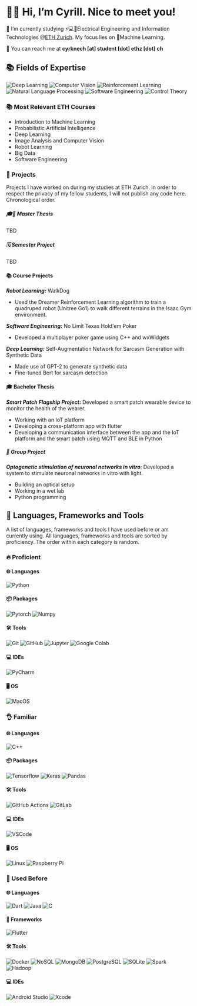 # 👋😊 Hi, I’m Cyrill. Nice to meet you!

‍🔬 I’m currently studying ⚡💻🔌Electrical Engineering and Information Technologies @[ETH Zurich](https://ethz.ch/en.html).
My focus lies on 🧠Machine Learning.

📧 You can reach me at **cyrknech [at] student [dot] ethz [dot] ch**


## 📚 Fields of Expertise
![Deep Learning](https://img.shields.io/badge/Deep%20Learning-%23FF6F00.svg?style=for-the-badge&logo=Deep%20Learning&logoColor=white)
![Computer Vision](https://img.shields.io/badge/Computer%20Vision-%23013243.svg?style=for-the-badge&logo=Computer%20Vision&logoColor=white)
![Reinforcement Learning](https://img.shields.io/badge/Reinforcement%20Learning-%23150458.svg?style=for-the-badge&logo=Reinforcement%20Learning&logoColor=white)
![Natural Language Processing](https://img.shields.io/badge/Natural%20Language%20Processing-%23008080.svg?style=for-the-badge&logo=Natural%20Language%20Processing&logoColor=white)
![Software Engineering](https://img.shields.io/badge/Software%20Engineering-%23007ACC.svg?style=for-the-badge&logo=Software%20Engineering&logoColor=white)
![Control Theory](https://img.shields.io/badge/Control%20Theory-%2300599C.svg?style=for-the-badge&logo=Control%20Theory&logoColor=white)

### 📚 Most Relevant ETH Courses
- Introduction to Machine Learning
- Probabilistic Artificial Intelligence
- Deep Learning
- Image Analysis and Computer Vision
- Robot Learning
- Big Data
- Software Engineering


### 📂 Projects
Projects I have worked on during my studies at ETH Zurich.
In order to respect the privacy of my fellow students, I will not publish any code here.
Chronological order.
##### 🎓📜 Master Thesis
TBD
##### 🗓️ Semester Project
TBD
#### 📚 Course Projects

***Robot Learning:*** WalkDog
- Used the Dreamer Reinforcement Learning 
algorithm to train a quadruped robot
(Unitree Go1) to
walk different terrains in the
Isaac Gym environment.

***Software Engineering:*** No Limit Texas Hold'em Poker
- Developed a multiplayer 
poker game using C++ and wxWidgets

***Deep Learning:***
Self-Augmentation Network for 
Sarcasm Generation with Synthetic Data
- Made use of GPT-2 to generate synthetic data
- Fine-tuned Bert for sarcasm detection

#### 🎓 Bachelor Thesis
***Smart Patch Flagship Project:***
Developed a smart patch wearable device to 
monitor the health of the wearer.
- Working with an IoT platform
- Developing a cross-platform app with flutter
- Developing a communication interface
between the app and the IoT platform 
and the smart patch using MQTT and BLE in Python

##### 👥 Group Project
***Optogenetic stimulation of neuronal networks in vitro***:
Developed a system to stimulate neuronal networks in vitro with light.
- Building an optical setup
- Working in a wet lab
- Python programming




## 🔧 Languages, Frameworks and Tools
A list of languages, frameworks and tools I have used before or am currently using.
All languages, frameworks and tools are sorted by proficiency. The order within each category is random.

### 🔥 Proficient 
#### 🌐 Languages
![Python](https://img.shields.io/badge/Python-%233776AB.svg?style=for-the-badge&logo=Python&logoColor=white)

#### 📦 Packages
![Pytorch](https://img.shields.io/badge/Pytorch-%23EE4C2C.svg?style=for-the-badge&logo=Pytorch&logoColor=white)
![Numpy](https://img.shields.io/badge/Numpy-%23013243.svg?style=for-the-badge&logo=Numpy&logoColor=white)

#### 🛠️ Tools
![Git](https://img.shields.io/badge/Git-%23F05033.svg?style=for-the-badge&logo=Git&logoColor=white)
![GitHub](https://img.shields.io/badge/GitHub-%23121011.svg?style=for-the-badge&logo=GitHub&logoColor=white)
![Jupyter](https://img.shields.io/badge/Jupyter-%23F37626.svg?style=for-the-badge&logo=Jupyter&logoColor=white)
![Google Colab](https://img.shields.io/badge/Google%20Colab-%23F9AB00.svg?style=for-the-badge&logo=Google%20Colab&logoColor=white)

#### 💻 IDEs
![PyCharm](https://img.shields.io/badge/pycharm-143?style=for-the-badge&logo=pycharm&logoColor=black&color=black&labelColor=green)

#### 🖥️ OS
![MacOS](https://img.shields.io/badge/macOS-%23999999.svg?style=for-the-badge&logo=macOS&logoColor=white)

### 👌 Familiar
#### 🌐 Languages
![C++](https://img.shields.io/badge/C++-%2300599C.svg?style=for-the-badge&logo=C%2B%2B&logoColor=white)

#### 📦 Packages
![Tensorflow](https://img.shields.io/badge/Tensorflow-%23FF6F00.svg?style=for-the-badge&logo=Tensorflow&logoColor=white)
![Keras](https://img.shields.io/badge/Keras-%23D00000.svg?style=for-the-badge&logo=Keras&logoColor=white)
![Pandas](https://img.shields.io/badge/Pandas-%23150458.svg?style=for-the-badge&logo=Pandas&logoColor=white)

#### 🛠️ Tools
![GitHub Actions](https://img.shields.io/badge/github%20actions-%232671E5.svg?style=for-the-badge&logo=githubactions&logoColor=white)
![GitLab](https://img.shields.io/badge/GitLab-%23181717.svg?style=for-the-badge&logo=GitLab&logoColor=white)

#### 💻 IDEs 
![VSCode](https://img.shields.io/badge/VSCode-%23007ACC.svg?style=for-the-badge&logo=Visual%20Studio%20Code&logoColor=white)

#### 🖥️ OS
![Linux](https://img.shields.io/badge/Linux-%23FCC624.svg?style=for-the-badge&logo=Linux&logoColor=black)
![Raspberry Pi](https://img.shields.io/badge/Raspberry%20Pi-%23C51A4A.svg?style=for-the-badge&logo=Raspberry%20Pi&logoColor=white)

### 🤔 Used Before
#### 🌐 Languages
![Dart](https://img.shields.io/badge/Dart-%230175C2.svg?style=for-the-badge&logo=Dart&logoColor=white)
![Java](https://img.shields.io/badge/Java-%23007396.svg?style=for-the-badge&logo=Java&logoColor=white)
![C](https://img.shields.io/badge/C-%2300599C.svg?style=for-the-badge&logo=C&logoColor=white)

#### 🔨 Frameworks
![Flutter](https://img.shields.io/badge/Flutter-%2302569B.svg?style=for-the-badge&logo=Flutter&logoColor=white)

#### 🛠️ Tools
![Docker](https://img.shields.io/badge/Docker-%232496ED.svg?style=for-the-badge&logo=Docker&logoColor=white)
![NoSQL](https://img.shields.io/badge/NoSQL-%234ea94b.svg?style=for-the-badge&logo=NoSQL&logoColor=white)
![MongoDB](https://img.shields.io/badge/MongoDB-%234ea94b.svg?style=for-the-badge&logo=MongoDB&logoColor=white)
![PostgreSQL](https://img.shields.io/badge/PostgreSQL-%23336791.svg?style=for-the-badge&logo=PostgreSQL&logoColor=white)
![SQLite](https://img.shields.io/badge/SQLite-%23003B57.svg?style=for-the-badge&logo=SQLite&logoColor=white)
![Spark](https://img.shields.io/badge/Spark-%23E25A1C.svg?style=for-the-badge&logo=Apache%20Spark&logoColor=white)
![Hadoop](https://img.shields.io/badge/Hadoop-%23FCC624.svg?style=for-the-badge&logo=Apache%20Hadoop&logoColor=black)

#### 💻 IDEs
![Android Studio](https://img.shields.io/badge/Android%20Studio-%233776AB.svg?style=for-the-badge&logo=Android%20Studio&logoColor=white)
![Xcode](https://img.shields.io/badge/Xcode-%231575F9.svg?style=for-the-badge&logo=Xcode&logoColor=white)
